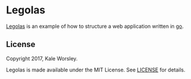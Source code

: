# Legolas

[Legolas](https://github.com/kaleworsley/legolas) is an example of how to structure a web application written in [go](https://golang.org/).

## License

Copyright 2017, Kale Worsley.

Legolas is made available under the MIT License. See [LICENSE](LICENSE) for details.